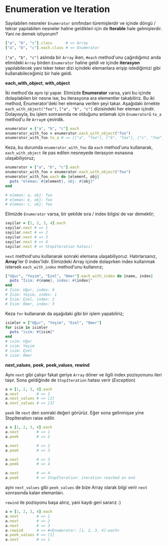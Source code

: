 # Enumeration ve Iteration

Sayılabilen nesneler `Enumerator` sınıfından türemişlerdir ve içinde döngü / tekrar yapılabilen nesneler haline geldikleri için de **Iterable** hale gelmişlerdir. Yani ne demek istiyorum?

```ruby
["a", "b", "c"].class      # => Array
["a", "b", "c"].each.class # => Enumerator
```

`["a", "b", "c"]` aslında bir `Array` iken, `#each` method'unu çağırdığımız anda elimideki `Array` birden `Enumerator` haline geldi ve içinde **iterasyon** yapılabilecek yani teker teker dizi içindeki elemanlara erişip istediğimizi gibi kullanabileceğimiz bir hale geldi.

**each_with_object**, **with_object**

İki method'da aynı işi yapar. Elimizde **Enumerator** varsa, yani bu içinde dolaşılabilen bir nesne ise, bu iterasyona ara elementler takabiliriz. Bu iki method, Enumerator'deki her elemana verilen şeyi takar. Aşağıdaki örnekte `each_with_object("foo")`, `["a", "b", "c"]` dizisindeki her eleman içindir. Dolayısıyla, bu işlem sonrasında ne olduğunu anlamak için `Enumerator`ü `to_a` method'u ile `Array`e çevirdik.

```ruby
enumerator = ["a", "b", "c"].each
enumerator_with_foo = enumerator.each_with_object("foo")
enumerator_with_foo.to_a # => [["a", "foo"], ["b", "foo"], ["c", "foo"]]
```

Keza, bu durumda `enumerator_with_foo` da `each` method'unu kullanarak, `each_with_object` ile pas edilen nesneyede iterasyon esnasına ulaşabiliyoruz;

```ruby
enumerator = ["a", "b", "c"].each
enumerator_with_foo = enumerator.each_with_object("foo")
enumerator_with_foo.each do |element, obj|
  puts "eleman: #{element}, obj: #{obj}"
end

# eleman: a, obj: foo
# eleman: b, obj: foo
# eleman: c, obj: foo
```

Elimizde `Enumerator` varsa, bir şekilde sıra / index bilgisi de var demektir;

```ruby
sayilar = [1, 2, 3, 4].each
sayilar.next # => 1
sayilar.next # => 2
sayilar.next # => 3
sayilar.next # => 4
sayilar.next # => StopIteration hatası!
```

`next` method'unu kullanarak sonraki elemana ulaşabiliyoruz. Hatırlarsanız, **Array**'ler 0 index'lidir. Elimizdeki Array içinde dolaşırken index kullanmak istersek `each_with_index` method'unu kullanırız;

```ruby
["Uğur", "Yeşim", "Ezel", "Ömer"].each_with_index do |name, index|
  puts "İsim: #{name}, index: #{index}"
end
# İsim: Uğur, index: 0
# İsim: Yeşim, index: 1
# İsim: Ezel, index: 2
# İsim: Ömer, index: 3
```

Keza `for` kullanarak da aşağıdaki gibi bir işlem yapabiliriz;

```ruby
isimler = ["Uğur", "Yeşim", "Ezel", "Ömer"]
for isim in isimler
  puts "isim: #{isim}"
end
# isim: Uğur
# isim: Yeşim
# isim: Ezel
# isim: Ömer
```

**next_values**, **peek**, **peek_values**, **rewind**

Aynı `next` gibi çalışır fakat geriye `Array` döner ve ilgili index pozisyonunu ileri taşır. Sona geldiğinde de `StopIteration` hatası verir (*Exception*)

```ruby
a = [1, 2, 3, 4].each
a.next        # => 1
a.next_values # => [2]
a.next_values # => [3]
```

`peek` ile `next` den sonraki değeri görürüz. Eğer sona gelinmişse yine StopIteration raise edilir.

```ruby
a = [1, 2, 3, 4].each
a.next        # => 1
a.peek        # => 2

a.next        # => 2
a.peek        # => 3

a.next        # => 3
a.peek        # => 4

a.next        # => 4
a.peek        # => StopIteration: iteration reached an end
```

aynı `next_values` gibi `peek_values` de bize Array olarak bilgi verir `next` sonrasında kalan elemanları.

`rewind` ile pozisyonu başa alırız, yani kaydı geri sararız :)

```ruby
a = [1, 2, 3, 4].each
a.next        # => 1
a.next        # => 2
a.next        # => 3
a.rewind      # => #<Enumerator: [1, 2, 3, 4]:each>
a.peek_values # => [1]
a.next        # => 1
```
